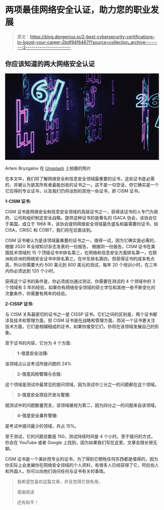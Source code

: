 # 两项最佳网络安全认证，助力您的职业发展

> 原文：<https://blog.devgenius.io/2-best-cybersecurity-certifications-to-boost-your-career-2bdf94f6467f?source=collection_archive---------2----------------------->

## 你应该知道的两大网络安全认证

![](img/63b80bf792456cf2aef9e031703bdcf8.png)

Artem Bryzgalov 在 [Unsplash](https://unsplash.com?utm_source=medium&utm_medium=referral) 上拍摄的照片

在本文中，我们将了解网络安全和信息安全领域最重要的证书，这些证书是必需的，并被认为是其所有者最能创收的证书之一。这不是一句空话，但它确实是一个它应得的专业证书，以及我们仍将谈到的其他一些证书，即 CISM 证书。

**1-CISM 证书:**

CISM 证书是网络安全和信息安全领域的高级证书之一，获得该证书的人专门为政府、公司和组织制定安全战略。提供这种证书的是著名的 ISACA 协会，该协会位于美国，成立于 1968 年，该协会提供网络安全领域最负盛名和最需要的证书，如 CISA，CRISC 和 COBIT，我们将在后面谈到。

CISM 证书被认为是该领域最重要的证书之一，值得一试，因为它确实是必需的，根据 2020 年全球知识杂志发表的一份报告， 根据同一份报告，CISM 证书在美国技术领域的 15 个顶级证书中排名第三，在网络和信息安全方面排名第一，在欧洲和非洲的网络安全证书中排名第三，在中东排名第四，但获得证书的成本有点高，所以你需要大约 500 美元到 800 美元的测试，每年 20 个培训小时，在三年内你必须达到 120 个小时。

获得这个证书的条件是，你必须成功通过测试，你需要在测试的 4 个领域中的 3 个领域有 5 年的经验，如果你有网络安全领域的硕士学位和其他一些不断变化的次要条件，你需要有两年的经验。

**2-CISSP 证书:**

与 CISM 关系最密切的证书之一是 CISSP 证书。它们之间的区别是，两个证书都涉及技术和管理方面，但 CISM 证书是在战略和管理方面，而另一个证书更关注技术方面，它们是相辅相成的证书，如果你接受它们，你将在该领域发展自己的形象。

至于证书的内容，它分为 4 个方面:

> **1-信息安全治理:**

该领域占认证考试所提问题的 24%

> **2-信息风险管理与合规:**

这个领域是测试中最常见的提问领域，因为测试中三分之一的问题都在这个领域。

> **3-信息安全项目开发与管理:**

就测试中的问题数量而言，该领域被视为第二，因为四分之一的问题来自该领域。

> **4-信息安全事件管理:**

是考试中提问最少的领域，共占 15%。

至于测试，它的问题总数是 150，测试持续时间是 4 个小时。至于提问的方式，你会在 YouTube 或者 Google 上找到，因为如果我们写在这里，文章会很长很无聊。

CISM 证书是一个美妙而专业的证书，为了得到它牺牲任何东西都是值得的，因为你实际上会发展你在网络安全领域的个人资料，有很多人已经获得了它，阿拉伯人和外国人，你可以向他们询问任何与证书有关的事情。

> 我希望您喜欢这篇文章，并且觉得它很有用，
> 
> 感谢阅读
> 
> 还有和平！